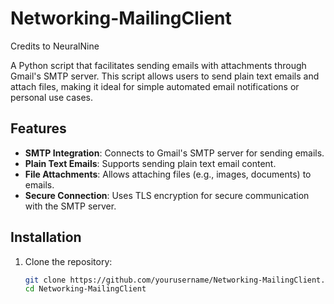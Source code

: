 # Networking-MailingClient
Credits to NeuralNine

A Python script that facilitates sending emails with attachments through Gmail's SMTP server. This script allows users to send plain text emails and attach files, making it ideal for simple automated email notifications or personal use cases.

## Features

- **SMTP Integration**: Connects to Gmail's SMTP server for sending emails.
- **Plain Text Emails**: Supports sending plain text email content.
- **File Attachments**: Allows attaching files (e.g., images, documents) to emails.
- **Secure Connection**: Uses TLS encryption for secure communication with the SMTP server.

## Installation

1. Clone the repository:

   ```bash
   git clone https://github.com/yourusername/Networking-MailingClient.git
   cd Networking-MailingClient
